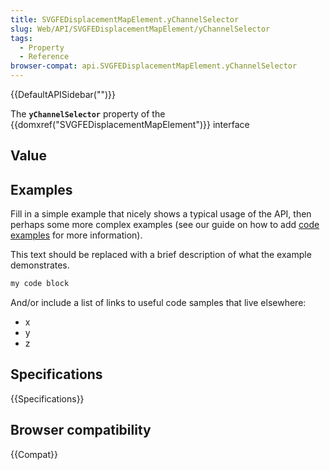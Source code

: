 ```yaml
---
title: SVGFEDisplacementMapElement.yChannelSelector
slug: Web/API/SVGFEDisplacementMapElement/yChannelSelector
tags:
  - Property
  - Reference
browser-compat: api.SVGFEDisplacementMapElement.yChannelSelector
---
```

{{DefaultAPISidebar("")}}

The **`yChannelSelector`** property of the {{domxref("SVGFEDisplacementMapElement")}} interface 

## Value



## Examples

Fill in a simple example that nicely shows a typical usage of the API, then perhaps some more complex examples (see our guide on how to add [code examples](/en-US/docs/MDN/Contribute/Structures/Code_examples) for more information).

This text should be replaced with a brief description of what the example demonstrates.

```js
my code block
```

And/or include a list of links to useful code samples that live elsewhere:

*   x
*   y
*   z

## Specifications

{{Specifications}}

## Browser compatibility

{{Compat}}


